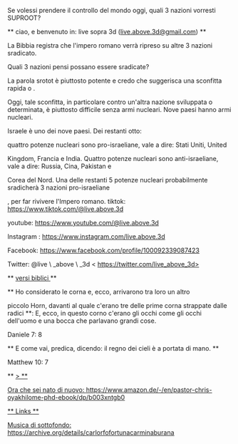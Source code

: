 Se volessi prendere il controllo del mondo oggi, quali 3 nazioni vorresti
SUPROOT?

** ciao, e benvenuto in: live sopra 3d (<live.above.3d@gmail.com>) **

La Bibbia registra che l'impero romano verrà ripreso su altre 3 nazioni
sradicato.

Quali 3 nazioni pensi possano essere sradicate?

La parola srotot è piuttosto potente e credo che suggerisca una sconfitta rapida o
.

Oggi, tale sconfitta, in particolare contro un'altra nazione sviluppata o determinata, è piuttosto difficile senza armi nucleari.
Nove paesi hanno armi nucleari.

Israele è uno dei nove paesi. Dei restanti otto:

quattro potenze nucleari sono pro-israeliane, vale a dire: Stati Uniti, United

Kingdom, Francia e India.
Quattro potenze nucleari sono anti-israeliane, vale a dire: Russia, Cina, Pakistan e

Corea del Nord.
Una delle restanti 5 potenze nucleari probabilmente sradicherà 3 nazioni pro-israeliane

, per far rivivere l'Impero romano.
tiktok: <https://www.tiktok.com/@live.above.3d>

youtube: <https://www.youtube.com/@live.above.3d>

Instagram : <https://www.instagram.com/live.above.3d>

Facebook: <https://www.facebook.com/profile/100092339087423>

Twitter: @live \ _above \ _3d < https://twitter.com/live_above_3d>

** <u> versi biblici </u> **

** Ho considerato le corna e, ecco, arrivarono tra loro un altro

piccolo
Horn, davanti al quale c'erano tre delle prime corna strappate
dalle radici **: E, ecco, in questo corno c'erano gli occhi come gli occhi dell'uomo
e una bocca che parlavano grandi cose.

Daniele 7: 8

** E come vai, predica, dicendo: il regno dei cieli è a portata di mano. **

Matthew 10: 7

** <u> > **

Ora che sei nato di nuovo:
<https://www.amazon.de/-/en/pastor-chris-oyakhilome-phd-ebook/dp/b003xntgb0>

** <u> Links </u> **

Musica di sottofondo:
<https://archive.org/details/carlorfofortunacarminaburana>